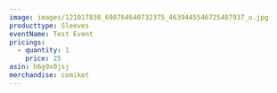 ```yaml
---
image: images/121017830_698764640732375_4639445546725487937_o.jpg
producttype: Sleeves
eventName: Test Event
pricings:
  - quantity: 1
    price: 25
asin: h6g9x0jsj
merchandise: comiket
---
```

